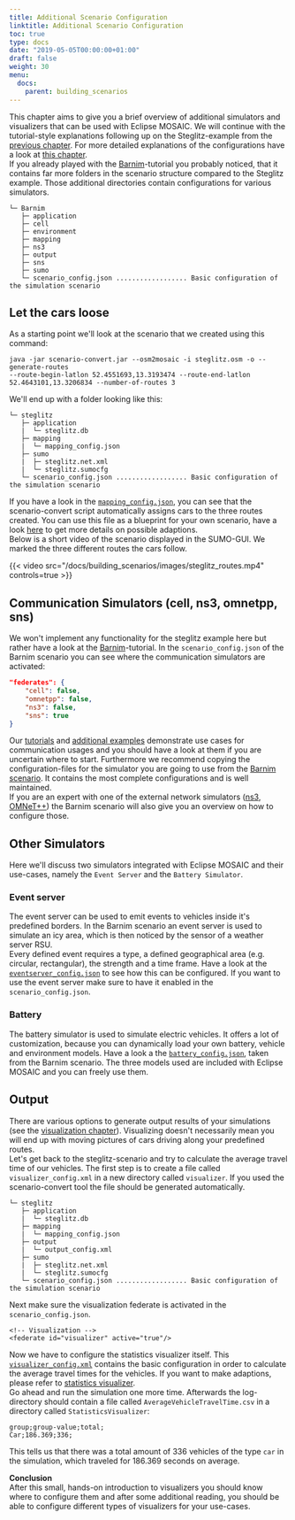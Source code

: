 ```yaml
---
title: Additional Scenario Configuration
linktitle: Additional Scenario Configuration
toc: true
type: docs
date: "2019-05-05T00:00:00+01:00"
draft: false
weight: 30
menu:
  docs:
    parent: building_scenarios
---
```


This chapter aims to give you a brief overview of additional simulators and visualizers that can be used with Eclipse MOSAIC.
We will continue with the tutorial-style explanations following up on the Steglitz-example from the
[previous chapter](/docs/building_scenarios/scenario_convert). For more detailed explanations of the configurations have a
look at [this chapter](/docs/building_scenarios/scenarios).  
If you already played with the [Barnim](/tutorials/barnim_basic)-tutorial you probably noticed, that it contains far
more folders in the scenario structure compared to the Steglitz example. Those additional directories contain
configurations for various simulators.

```FOLDER
└─ Barnim
   ├─ application
   ├─ cell
   ├─ environment
   ├─ mapping
   ├─ ns3
   ├─ output
   ├─ sns
   ├─ sumo
   └─ scenario_config.json .................. Basic configuration of the simulation scenario
```

## Let the cars loose

As a starting point we'll look at the scenario that we created using this command:
```
java -jar scenario-convert.jar --osm2mosaic -i steglitz.osm -o --generate-routes
--route-begin-latlon 52.4551693,13.3193474 --route-end-latlon 52.4643101,13.3206834 --number-of-routes 3
```
We'll end up with a folder looking like this:

```FOLDER
└─ steglitz
   ├─ application
   |  └─ steglitz.db
   ├─ mapping
   |  └─ mapping_config.json
   ├─ sumo
   |  ├─ steglitz.net.xml
   |  └─ steglitz.sumocfg
   └─ scenario_config.json .................. Basic configuration of the simulation scenario
```

If you have a look in the <a href="/docs/building_scenarios/files/steglitz_mapping_config.json" download>`mapping_config.json`</a>, 
you can see that the scenario-convert script automatically assigns cars to the three routes created. You can use this
file as a blueprint for your own scenario, have a look [here](/docs/building_scenarios/scenarios/#applications-and-mapping)
to get more details on possible adaptions.  
Below is a short video of the scenario displayed in the SUMO-GUI. We marked the three different routes the cars
follow.

{{< video src="/docs/building_scenarios/images/steglitz_routes.mp4" controls=true >}}

## Communication Simulators (cell, ns3, omnetpp, sns)

We won't implement any functionality for the steglitz example here but rather have a look at the
[Barnim](/tutorials/barnim_basic)-tutorial. In the `scenario_config.json` of the Barnim scenario you can see where the
communication simulators are activated:
```json
"federates": {
    "cell": false,
    "omnetpp": false,
    "ns3": false,
    "sns": true
}
```
Our [tutorials](/tutorials) and [additional examples](/tutorials/additional_examples/) demonstrate use cases for
communication usages and you should have a look at them if you are uncertain where to start. Furthermore we
recommend copying the configuration-files for the simulator you are going to use from the [Barnim scenario](/tutorials/barnim_basic/). It
contains the most complete configurations and is well maintained.  
If you are an expert with one of the external network simulators ([ns3](/docs/simulators/network_simulator_ns3),
[OMNeT++](/docs/simulators/network_simulator_omnetpp)) the Barnim scenario will also give
you an overview on how to configure those.

## Other Simulators

Here we'll discuss two simulators integrated with Eclipse MOSAIC and their use-cases, namely the `Event Server` and the
`Battery Simulator`.

### Event server
The event server can be used to emit events to vehicles inside it's predefined borders. In the Barnim scenario
an event server is used to simulate an icy area, which is then noticed by the sensor of a weather server RSU.  
Every defined event requires a type, a defined geographical area (e.g. circular, rectangular), the strength and a time frame. Have a look
 at the <a href="/docs/building_scenarios/files/eventserver_config.json" download>`eventserver_config.json`</a> to see how this can be
configured. If you want to use the event server make sure to have it enabled in the `scenario_config.json`.

### Battery
The battery simulator is used to simulate electric vehicles. It offers a lot of customization, because you can
dynamically load your own battery, vehicle and environment models. Have a look a the <a href="/docs/building_scenarios/files/battery_config.json" download>`battery_config.json`</a>, taken from the Barnim scenario.
The three models used are included with Eclipse MOSAIC and you can freely use them. 

## Output

There are various options to generate output results of your simulations (see the
[visualization chapter](/docs/visualization/filevis)). Visualizing doesn't necessarily mean you
will end up with moving pictures of cars driving along your predefined routes.  
Let's get back to the steglitz-scenario and try to calculate the average travel time of our vehicles.
The first step is to create a file called `visualizer_config.xml` in a new directory called `visualizer`.
If you used the scenario-convert tool the file should be generated automatically. 

```FOLDER
└─ steglitz
   ├─ application
   |  └─ steglitz.db
   ├─ mapping
   |  └─ mapping_config.json
   ├─ output
   |  └─ output_config.xml
   ├─ sumo
   |  ├─ steglitz.net.xml
   |  └─ steglitz.sumocfg
   └─ scenario_config.json .................. Basic configuration of the simulation scenario
```

Next make sure the visualization federate is activated in the `scenario_config.json`.
```
<!-- Visualization -->
<federate id="visualizer" active="true"/>
```
Now we have to configure the statistics visualizer itself. This <a href="/docs/building_scenarios/files/steglitz_visualizer_config.xml" download>`visualizer_config.xml`</a> contains the basic
configuration in order to calculate the average travel times for the vehicles. If you want to make adaptions, please
refer to [statistics visualizer](/docs/visualization/statistics).  
Go ahead and run the simulation one more time. Afterwards the log-directory should contain a file called 
`AverageVehicleTravelTime.csv` in a directory called `StatisticsVisualizer`:
```
group;group-value;total;
Car;186.369;336;
```
This tells us that there was a total amount of 336 vehicles of the type `car` in the simulation, which traveled
for 186.369  seconds on average.

__Conclusion__  
After this small, hands-on introduction to visualizers you should know where to configure them and after some additional
reading, you should be able to configure different types of visualizers for your use-cases.